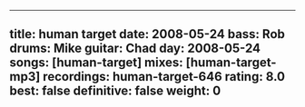 
---
title: human target
date: 2008-05-24
bass:	Rob
drums:	Mike
guitar:	Chad
day: 2008-05-24
songs: [human-target]
mixes: [human-target-mp3]
recordings: human-target-646
rating: 8.0
best: false
definitive: false
weight: 0
---
